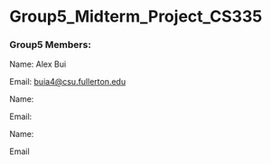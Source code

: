 # Group5_Midterm_Project_CS335

### Group5 Members:
Name: Alex Bui

Email: buia4@csu.fullerton.edu


Name:

Email:


Name:

Email
